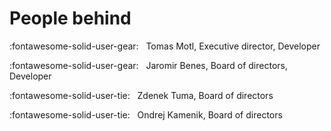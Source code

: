 
# People behind

:fontawesome-solid-user-gear: &nbsp; Tomas Motl, Executive director, Developer

:fontawesome-solid-user-gear: &nbsp; Jaromir Benes, Board of directors, Developer

:fontawesome-solid-user-tie: &nbsp; Zdenek Tuma, Board of directors

:fontawesome-solid-user-tie: &nbsp; Ondrej Kamenik, Board of directors
